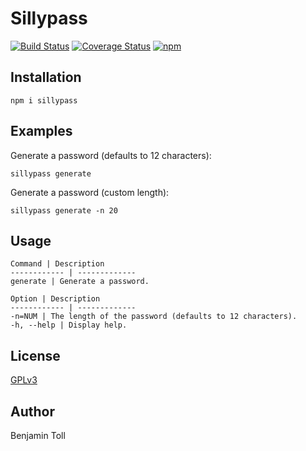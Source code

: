 # Sillypass

[![Build Status](https://travis-ci.org/btoll/sillypass.svg?branch=master)](https://travis-ci.org/btoll/sillypass)
[![Coverage Status](https://coveralls.io/repos/github/btoll/sillypass/badge.svg?branch=master)](https://coveralls.io/github/btoll/sillypass?branch=master)
[![npm](https://img.shields.io/npm/v/sillypass.svg)](https://www.npmjs.com/package/sillypass)

## Installation

`npm i sillypass`

## Examples

Generate a password (defaults to 12 characters):

    sillypass generate

Generate a password (custom length):

    sillypass generate -n 20

## Usage

    Command | Description
    ------------ | -------------
    generate | Generate a password.

    Option | Description
    ------------ | -------------
    -n=NUM | The length of the password (defaults to 12 characters).
    -h, --help | Display help.

## License

[GPLv3](COPYING)

## Author

Benjamin Toll

